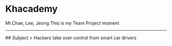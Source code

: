 # Khacademy
Mr.Chae, Lee, Jeong
This is my Team Project moment
<hr/>
## Subject
> Hackers take over control from smart car drivers
